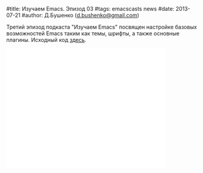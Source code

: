 #title: Изучаем Emacs. Эпизод 03
#tags: emacscasts news
#date: 2013-07-21
#author: Д.Бушенко (d.bushenko@gmail.com)

Третий эпизод подкаста "Изучаем Emacs" посвящен настройке базовых возможностей Emacs таким как темы, шрифты, а также основные плагины. Исходный код [здесь](https://gist.github.com/dbushenko/6045709).

<iframe width="420" height="315" src="//www.youtube.com/embed/qjGpJZpOasc" frameborder="0" allowfullscreen></iframe>
